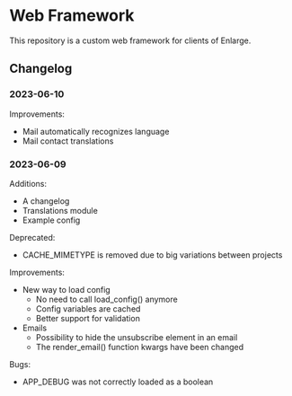 # Web Framework

This repository is a custom web framework for clients of Enlarge.

## Changelog

### 2023-06-10

Improvements:
- Mail automatically recognizes language
- Mail contact translations

### 2023-06-09

Additions:
- A changelog
- Translations module
- Example config

Deprecated:
- CACHE_MIMETYPE is removed due to big variations between projects

Improvements:
- New way to load config
    - No need to call load_config() anymore
    - Config variables are cached
    - Better support for validation
- Emails
    - Possibility to hide the unsubscribe element in an email
    - The render_email() function kwargs have been changed

Bugs:
- APP_DEBUG was not correctly loaded as a boolean